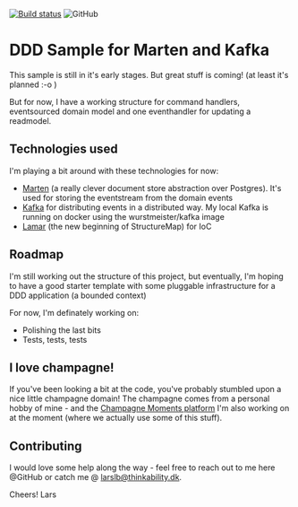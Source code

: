 [![Build status](https://thinkability.visualstudio.com/DDDSample/_apis/build/status/DDDSample-ASP.NET%20Core-CI)](https://thinkability.visualstudio.com/DDDSample/_build/latest?definitionId=-1) ![GitHub](https://img.shields.io/github/license/mashape/apistatus.svg)

# DDD Sample for Marten and Kafka
This sample is still in it's early stages. But great stuff is coming! (at least it's planned :-o )

But for now, I have a working structure for command handlers, eventsourced domain model and one eventhandler for updating a readmodel.

## Technologies used
I'm playing a bit around with these technologies for now:
* [Marten](http://jasperfx.github.io/marten/) (a really clever document store abstraction over Postgres). It's used for storing the eventstream from the domain events
* [Kafka](https://github.com/confluentinc/confluent-kafka-dotnet/) for distributing events in a distributed way. My local Kafka is running on docker using the wurstmeister/kafka image
* [Lamar](https://jasperfx.github.io/lamar/) (the new beginning of StructureMap) for IoC

## Roadmap
I'm still working out the structure of this project, but eventually, I'm hoping to have a good starter template with some pluggable infrastructure for a DDD application (a bounded context)

For now, I'm definately working on:
* Polishing the last bits
* Tests, tests, tests

## I love champagne!
If you've been looking a bit at the code, you've probably stumbled upon a nice little champagne domain! The champagne comes from a personal hobby of mine - and the [Champagne Moments platform](https://champagnemoments.eu) I'm also working on at the moment (where we actually use some of this stuff).

## Contributing
I would love some help along the way - feel free to reach out to me here @GitHub or catch me @ larslb@thinkability.dk.

Cheers!
Lars
